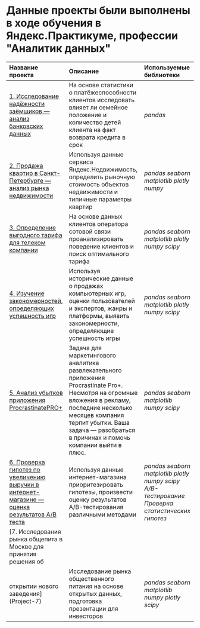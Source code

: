 # Данные проекты были выполнены в ходе обучения в Яндекс.Практикуме, профессии "Аналитик данных"

| Название проекта | Описание | Используемые библиотеки | 
| :---------------------- | :---------------------- | :---------------------- |
| [1. Исследование надёжности заёмщиков — анализ банковских данных](Project-1) | На основе статистики о платёжеспособности клиентов исследовать влияет ли семейное положение и количество детей клиента на факт возврата кредита в срок| *pandas* |
| [2. Продажа квартир в Санкт-Петербурге — анализ рынка недвижимости](Project-2) | Используя данные сервиса Яндекс.Недвижимость, определить рыночную стоимость объектов недвижимости и типичные параметры квартир| *pandas* *seaborn* *matplotlib* *plotly* *numpy* |
| [3. Определение выгодного тарифа для телеком компании](Project-3) | На основе данных клиентов оператора сотовой связи проанализировать поведение клиентов и поиск оптимального тарифа | *pandas* *seaborn* *matplotlib* *plotly* *numpy* *scipy* |
| [4. Изучение закономерностей, определяющих успешность игр](Project-4) | Используя исторические данные о продажах компьютерных игр, оценки пользователей и экспертов, жанры и платформы, выявить закономерности, определяющие успешность игры  | *pandas* *seaborn* *matplotlib* *plotly* *numpy* *scipy* |
| [5. Анализ убытков приложения ProcrastinatePRO+](Project-5) | Задача для маркетингового аналитика развлекательного приложения Procrastinate Pro+. Несмотря на огромные вложения в рекламу, последние несколько месяцев компания терпит убытки. Ваша задача — разобраться в причинах и помочь компании выйти в плюс.  | *pandas* *seaborn* *matplotlib* *numpy* *scipy* |
| [6. Проверка гипотез по увеличению выручки в интернет-магазине — оценка результатов A/B теста](Project-6) | Используя данные интернет-магазина приоритезировать гипотезы, произвести оценку результатов A/B-тестирования различными методами | *pandas* *seaborn* *matplotlib*  *plotly* *numpy* *scipy* *A/B-тестирование* *Проверка статистических гипотез* |
| [7. Исследования рынка общепита в Москве для принятия решения об
открытии нового заведения](Project-7) | Исследование рынка общественного питания на основе открытых данных, подготовка презентации для инвесторов | *pandas* *seaborn* *matplotlib* *numpy* *plotly* *scipy* |
